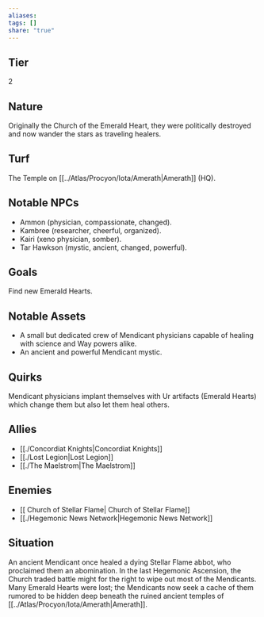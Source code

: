 ```yaml
---
aliases: 
tags: []
share: "true"
---
```

## Tier
2

## Nature
Originally the Church of the Emerald Heart, they were politically destroyed and now wander the stars as traveling healers.

## Turf
The Temple on [[../Atlas/Procyon/Iota/Amerath|Amerath]] (HQ).

## Notable NPCs
- Ammon (physician, compassionate, changed).
- Kambree (researcher, cheerful, organized).
- Kairi (xeno physician, somber).
- Tar Hawkson (mystic, ancient, changed, powerful).

## Goals
Find new Emerald Hearts.

## Notable Assets
- A small but dedicated crew of Mendicant physicians capable of healing with science and Way powers alike.
- An ancient and powerful Mendicant mystic.

## Quirks
Mendicant physicians implant themselves with Ur artifacts (Emerald Hearts) which change them but also let them heal others.

## Allies
- [[./Concordiat Knights|Concordiat Knights]]
- [[./Lost Legion|Lost Legion]]
- [[./The Maelstrom|The Maelstrom]]

## Enemies
- [[ Church of Stellar Flame| Church of Stellar Flame]]
- [[./Hegemonic News Network|Hegemonic News Network]]

## Situation
An ancient Mendicant once healed a dying Stellar Flame abbot, who proclaimed them an abomination. In the last Hegemonic Ascension, the Church traded battle might for the right to wipe out most of the Mendicants. Many Emerald Hearts were lost; the Mendicants now seek a cache of them rumored to be hidden deep beneath the ruined ancient temples of [[../Atlas/Procyon/Iota/Amerath|Amerath]].
